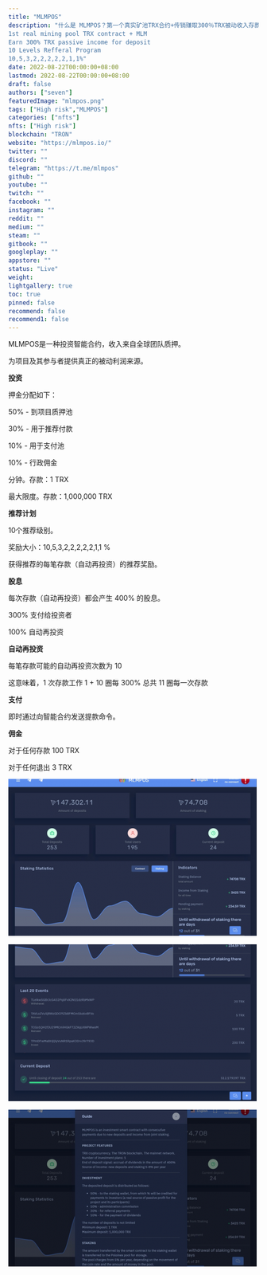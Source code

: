 ```yaml
---
title: "MLMPOS"
description: "什么是 MLMPOS？第一个真实矿池TRX合约+传销赚取300％TRX被动收入存款10级推荐计划 ?
1st real mining pool TRX contract + MLM
Earn 300% TRX passive income for deposit
10 Levels Refferal Program 
10,5,3,2,2,2,2,2,1,1%"
date: 2022-08-22T00:00:00+08:00
lastmod: 2022-08-22T00:00:00+08:00
draft: false
authors: ["seven"]
featuredImage: "mlmpos.png"
tags: ["High risk","MLMPOS"]
categories: ["nfts"]
nfts: ["High risk"]
blockchain: "TRON"
website: "https://mlmpos.io/"
twitter: ""
discord: ""
telegram: "https://t.me/mlmpos"
github: ""
youtube: ""
twitch: ""
facebook: ""
instagram: ""
reddit: ""
medium: ""
steam: ""
gitbook: ""
googleplay: ""
appstore: ""
status: "Live"
weight: 
lightgallery: true
toc: true
pinned: false
recommend: false
recommend1: false
---
```

MLMPOS是一种投资智能合约，收入来自全球团队质押。

为项目及其参与者提供真正的被动利润来源。

**投资**

押金分配如下：

50% - 到项目质押池

30% - 用于推荐付款

10% - 用于支付池

10% - 行政佣金

分钟。存款：1 TRX

最大限度。存款：1,000,000 TRX

**推荐计划**

10个推荐级别。

奖励大小：10,5,3,2,2,2,2,2,1,1 %

获得推荐的每笔存款（自动再投资）的推荐奖励。

**股息**

每次存款（自动再投资）都会产生 400% 的股息。

300% 支付给投资者

100% 自动再投资

**自动再投资**

每笔存款可能的自动再投资次数为 10

这意味着，1 次存款工作 1 + 10 圈每 300% 总共 11 圈每一次存款

**支付**

即时通过向智能合约发送提款命令。

**佣金**

对于任何存款 100 TRX

对于任何退出 3 TRX

![1](1661133692487.jpg)

![2](1661133751770.jpg)

![3](1661133762441.jpg)
